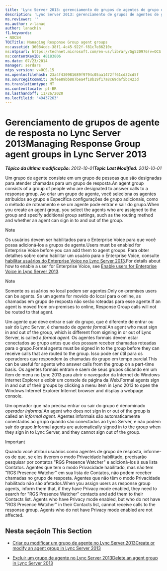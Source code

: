 ```yaml
---
title: 'Lync Server 2013: gerenciamento de grupos de agentes de grupo de resposta'
description: 'Lync Server 2013: gerenciamento de grupos de agentes de grupo de resposta.'
ms.reviewer: ''
ms.author: v-lanac
author: lanachin
f1.keywords:
- NOCSH
TOCTitle: Managing Response Group agent groups
ms:assetid: 36084cdc-38f1-4c45-922f-f81c7e86210c
ms:mtpsurl: https://technet.microsoft.com/en-us/library/Gg520976(v=OCS.15)
ms:contentKeyID: 48183806
ms.date: 07/23/2014
manager: serdars
mtps_version: v=OCS.15
ms.openlocfilehash: 23a4f430981689f9794c05aa1472ff61cd32cd5f
ms.sourcegitcommit: 36fee89bb887bea4f18b19f17a8c69daf5bc423d
ms.translationtype: MT
ms.contentlocale: pt-BR
ms.lasthandoff: 11/26/2020
ms.locfileid: "49437263"
---
```

# <a name="managing-response-group-agent-groups-in-lync-server-2013"></a><span data-ttu-id="50f19-103">Gerenciamento de grupos de agente de resposta no Lync Server 2013</span><span class="sxs-lookup"><span data-stu-id="50f19-103">Managing Response Group agent groups in Lync Server 2013</span></span>

<div data-xmlns="http://www.w3.org/1999/xhtml">

<div class="topic" data-xmlns="http://www.w3.org/1999/xhtml" data-msxsl="urn:schemas-microsoft-com:xslt" data-cs="https://msdn.microsoft.com/">

<div data-asp="https://msdn2.microsoft.com/asp">



</div>

<div id="mainSection">

<div id="mainBody"><span data-ttu-id="50f19-104">

<span> </span></span><span class="sxs-lookup"><span data-stu-id="50f19-104">

<span> </span></span></span>

<span data-ttu-id="50f19-105">_**Tópico da última modificação:** 2012-10-01_</span><span class="sxs-lookup"><span data-stu-id="50f19-105">_**Topic Last Modified:** 2012-10-01_</span></span>

<span data-ttu-id="50f19-106">Um grupo de agente consiste em um grupo de pessoas que são designadas para atender chamadas para um grupo de resposta.</span><span class="sxs-lookup"><span data-stu-id="50f19-106">An agent group consists of a group of people who are designated to answer calls to a response group.</span></span> <span data-ttu-id="50f19-107">Ao criar um grupo de agente, você seleciona os agentes atribuídos ao grupo e Especifica configurações de grupo adicionais, como o método de roteamento e se um agente pode entrar e sair do grupo.</span><span class="sxs-lookup"><span data-stu-id="50f19-107">When you create an agent group, you select the agents who are assigned to the group and specify additional group settings, such as the routing method and whether an agent can sign in to and out of the group.</span></span>

<div>


> [!NOTE]  
> <span data-ttu-id="50f19-108">Os usuários devem ser habilitados para o Enterprise Voice para que você possa adicioná-los a grupos de agente.</span><span class="sxs-lookup"><span data-stu-id="50f19-108">Users must be enabled for Enterprise Voice before you can add them to agent groups.</span></span> <span data-ttu-id="50f19-109">Para obter detalhes sobre como habilitar um usuário para o Enterprise Voice, consulte <A href="lync-server-2013-enable-users-for-enterprise-voice.md">habilitar usuários do Enterprise Voice no Lync Server 2013</A>.</span><span class="sxs-lookup"><span data-stu-id="50f19-109">For details about how to enable a user for Enterprise Voice, see <A href="lync-server-2013-enable-users-for-enterprise-voice.md">Enable users for Enterprise Voice in Lync Server 2013</A>.</span></span>



</div>

<div>


> [!NOTE]  
> <span data-ttu-id="50f19-110">Somente os usuários no local podem ser agentes.</span><span class="sxs-lookup"><span data-stu-id="50f19-110">Only on-premises users can be agents.</span></span> <span data-ttu-id="50f19-111">Se um agente for movido do local para o online, as chamadas em grupo de resposta não serão roteadas para esse agente.</span><span class="sxs-lookup"><span data-stu-id="50f19-111">If an agent is moved from on-premises to online, Response Group calls will not be routed to that agent.</span></span>



</div>

<span data-ttu-id="50f19-112">Um agente que deve entrar e sair do grupo, que é diferente de entrar ou sair do Lync Server, é chamado de *agente formal*.</span><span class="sxs-lookup"><span data-stu-id="50f19-112">An agent who must sign in and out of the group, which is different from signing in or out of Lync Server, is called a *formal agent*.</span></span> <span data-ttu-id="50f19-113">Os agentes formais devem estar conectados ao grupo antes que eles possam receber chamadas roteadas para o grupo.</span><span class="sxs-lookup"><span data-stu-id="50f19-113">Formal agents must be signed in to the group before they can receive calls that are routed to the group.</span></span> <span data-ttu-id="50f19-114">Isso pode ser útil para os operadores que respondem às chamadas do grupo em tempo parcial.</span><span class="sxs-lookup"><span data-stu-id="50f19-114">This can be useful for agents who answer calls from the group on a part-time basis.</span></span> <span data-ttu-id="50f19-115">Os agentes formais entram e saem de seus grupos clicando em um item de menu no Lync 2013 para abrir o navegador da Internet do Windows Internet Explorer e exibir um console de página da Web.</span><span class="sxs-lookup"><span data-stu-id="50f19-115">Formal agents sign in and out of their groups by clicking a menu item in Lync 2013 to open the Windows Internet Explorer Internet browser and display a webpage console.</span></span>

<span data-ttu-id="50f19-116">Um operador que não precisa entrar ou sair do grupo é denominado *operador informal*.</span><span class="sxs-lookup"><span data-stu-id="50f19-116">An agent who does not sign in or out of the group is called an *informal agent*.</span></span> <span data-ttu-id="50f19-117">Agentes informais são automaticamente conectados ao grupo quando são conectados ao Lync Server, e não podem sair do grupo.</span><span class="sxs-lookup"><span data-stu-id="50f19-117">Informal agents are automatically signed in to the group when they sign in to Lync Server, and they cannot sign out of the group.</span></span>

<div>


> [!IMPORTANT]  
> <span data-ttu-id="50f19-p106">Quando você atribui usuários como agentes de grupo de resposta, informe-os de que, se eles tiverem o modo Privacidade habilitado, precisarão pesquisar por contatos "RGS Presence Watcher" e adicioná-los à sua lista Contatos. Agentes que tem o modo Privacidade habilitado, mas não tem "RGS Presence Watcher" em sua lista de Contatos, não podem receber chamadas no grupo de resposta. Agentes que não têm o modo Privacidade habilitado não são afetados.</span><span class="sxs-lookup"><span data-stu-id="50f19-p106">When you assign users as response group agents, inform them that, if they have Privacy mode enabled, they need to search for "RGS Presence Watcher" contacts and add them to their Contacts list. Agents who have Privacy mode enabled, but who do not have "RGS Presence Watcher" in their Contacts list, cannot receive calls to the response group. Agents who do not have Privacy mode enabled are not affected.</span></span>



</div>

<div>

## <a name="in-this-section"></a><span data-ttu-id="50f19-121">Nesta seção</span><span class="sxs-lookup"><span data-stu-id="50f19-121">In This Section</span></span>

  - [<span data-ttu-id="50f19-122">Criar ou modificar um grupo de agente no Lync Server 2013</span><span class="sxs-lookup"><span data-stu-id="50f19-122">Create or modify an agent group in Lync Server 2013</span></span>](lync-server-2013-create-or-modify-an-agent-group.md)

  - [<span data-ttu-id="50f19-123">Excluir um grupo de agente no Lync Server 2013</span><span class="sxs-lookup"><span data-stu-id="50f19-123">Delete an agent group in Lync Server 2013</span></span>](lync-server-2013-delete-an-agent-group.md)

<span data-ttu-id="50f19-124"></div>

</div>

<span> </span>

</div>

</div>

</span><span class="sxs-lookup"><span data-stu-id="50f19-124"></div>

</div>

<span> </span>

</div>

</div>

</span></span></div>

